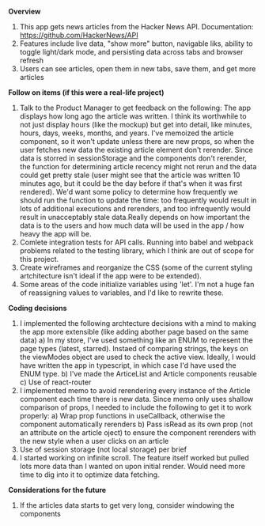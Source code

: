 **Overview**
1) This app gets news articles from the Hacker News API. Documentation: https://github.com/HackerNews/API
2) Features include live data, "show  more" button, navigable liks, ability to toggle light/dark mode, and persisting data across tabs and browser refresh
3) Users can see articles, open them in new tabs, save them, and get more articles

**Follow on items (if this were a real-life project)**
1) Talk to the Product Manager to get feedback on the following: The app displays how long ago the article was written. I think its worthwhile to not just display hours (like the mockup) but get into detail, like minutes, hours, days, weeks, months, and years. I've memoized the article component, so it won't update unless there are new props, so when the user fetches new data the existing article element don't rerender. Since data is storred in sessionStorage and the components don't rerender, the function for determining article recency might not rerun and the data could get pretty stale (user might see that the article was written 10 minutes ago, but it could be the day before if that's when it was first rendered). We'd want some policy to determine how frequently we should run the function to update the time: too frequently would result in lots of additional executions and rerenders, and too infrequently would result in unacceptably stale data.Really depends on how important the data is to the users and how much data will be used in the app / how heavy the app will be.
2) Comlete integration tests for API calls. Running into babel and webpack problems related to the testing library, which I think are out of scope for this project.
3) Create wireframes and reorganize the CSS (some of the current styling artchitecture isn't ideal if the app were to be extended).
4) Some areas of the code initialize variables using 'let'. I'm not a huge fan of reassigning values to variables, and I'd like to rewrite these.

**Coding decisions**
1) I implemented the following archtecture decisions with a mind to making the app more extensible (like adding abother page based on the same data)
    a) In my store, I've used something like an ENUM to represent the page types (latest, starred). Instaed of comparing strings, the keys on the viewModes object are used to check the active view. Ideally, I would have written the app in typescript, in which case I'd have used the ENUM type.
    b) I've made the ArticeList and Article components reusable
    c) Use of react-router
2) I implemented memo to avoid rerendering every instance of the Article component each time there is new data. Since memo only uses shallow comparison of props, I needed to include the following to get it to work properly:
    a) Wrap prop functions in useCallback, otherwise the component automatically rerenders
    b) Pass isRead as its own prop (not an attribute on the article oject) to ensure the component rerenders with the new style when a user clicks on an article
3) Use of session storage (not local storage) per brief
4) I started working on infinite scroll. The feature itself worked but pulled lots more data than I wanted on upon initial render. Would need more time to dig into it to optimize data fetching.

**Considerations for the future**
1) If the articles data starts to get very long, consider windowing the components